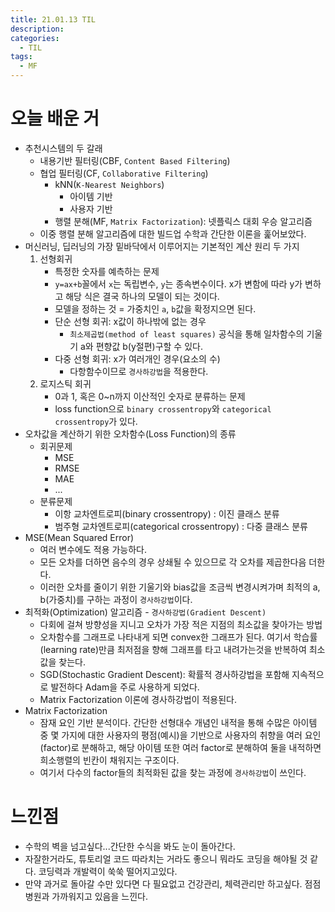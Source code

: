 ```yaml
---
title: 21.01.13 TIL
description:
categories:
  - TIL
tags:
  - MF
---
```


# 오늘 배운 거

- 추천시스템의 두 갈래
  - 내용기반 필터링(CBF, `Content Based Filtering`)
  - 협업 필터링(CF, `Collaborative Filtering`)
    - kNN(`K-Nearest Neighbors`)
      - 아이템 기반
      - 사용자 기반
    - 행렬 분해(MF, `Matrix Factorization`): 넷플릭스 대회 우승 알고리즘
  - 이중 행렬 분해 알고리즘에 대한 빌드업 수학과 간단한 이론을 훑어보았다.
- 머신러닝, 딥러닝의 가장 밑바닥에서 이루어지는 기본적인 계산 원리 두 가지
  1. 선형회귀
     - 특정한 숫자를 예측하는 문제
     - `y=ax+b`꼴에서 `x`는 독립변수, `y`는 종속변수이다. x가 변함에 따라 y가 변하고 해당 식은 결국 하나의 모델이 되는 것이다.
     - 모델을 정하는 것 = 가중치인 `a`, `b`값을 확정지으면 된다.
     - 단순 선형 회귀: x값이 하나밖에 없는 경우
       - `최소제곱법(method of least squares)` 공식을 통해 일차함수의 기울기 a와 편향값 b(y절편)구할 수 있다.
     - 다중 선형 회귀: x가 여러개인 경우(요소의 수)
       - 다항함수이므로 `경사하강법`을 적용한다.
  2. 로지스틱 회귀
     - 0과 1, 혹은 0~n까지 이산적인 숫자로 분류하는 문제
     - loss function으로 `binary crossentropy`와 `categorical crossentropy`가 있다.
- 오차값을 계산하기 위한 오차함수(Loss Function)의 종류
  - 회귀문제
    - MSE
    - RMSE
    - MAE
    - ...
  - 분류문제
    - 이항 교차엔트로피(binary crossentropy) : 이진 클래스 분류
    - 범주형 교차엔트로피(categorical crossentropy) : 다중 클래스 분류
- MSE(Mean Squared Error)
  - 여러 변수에도 적용 가능하다.
  - 모든 오차를 더하면 음수의 경우 상쇄될 수 있으므로 각 오차를 제곱한다음 더한다.
  - 이러한 오차를 줄이기 위한 기울기와 bias값을 조금씩 변경시켜가며 최적의 a, b(가중치)를 구하는 과정이 `경사하강법`이다.
- 최적화(Optimization) 알고리즘 - `경사하강법(Gradient Descent)`
  - 다회에 걸쳐 방향성을 지니고 오차가 가장 적은 지점의 최소값을 찾아가는 방법
  - 오차함수를 그래프로 나타내게 되면 convex한 그래프가 된다. 여기서 학습률(learning rate)만큼 최저점을 향해 그래프를 타고 내려가는것을 반복하여 최소값을 찾는다.
  - SGD(Stochastic Gradient Descent): 확률적 경사하강법을 포함해 지속적으로 발전하다 Adam을 주로 사용하게 되었다.
  - Matrix Factorization 이론에 경사하강법이 적용된다.
- Matrix Factorization
  - 잠재 요인 기반 분석이다. 간단한 선형대수 개념인 내적을 통해 수많은 아이템 중 몇 가지에 대한 사용자의 평점(예시)을 기반으로 사용자의 취향을 여러 요인(factor)로 분해하고, 해당 아이템 또한 여러 factor로 분해하여 둘을 내적하면 희소행렬의 빈칸이 채워지는 구조이다.
  - 여기서 다수의 factor들의 최적화된 값을 찾는 과정에 `경사하강법`이 쓰인다.

# 느낀점

- 수학의 벽을 넘고싶다...간단한 수식을 봐도 눈이 돌아간다.
- 자잘한거라도, 튜토리얼 코드 따라치는 거라도 좋으니 뭐라도 코딩을 해야될 것 같다. 코딩력과 개발력이 쑥쑥 떨어지고있다.
- 만약 과거로 돌아갈 수만 있다면 다 필요없고 건강관리, 체력관리만 하고싶다. 점점 병원과 가까워지고 있음을 느낀다.
